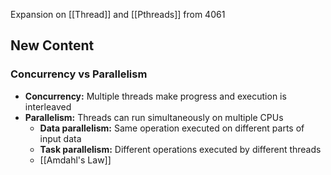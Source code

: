 Expansion on [[Thread]] and [[Pthreads]] from 4061

## New Content
### Concurrency vs Parallelism
- **Concurrency:** Multiple threads make progress and execution is interleaved
- **Parallelism:** Threads can run simultaneously on multiple CPUs
	- **Data parallelism:** Same operation executed on different parts of input data
	- **Task parallelism:** Different operations executed by different threads
	- [[Amdahl's Law]]

